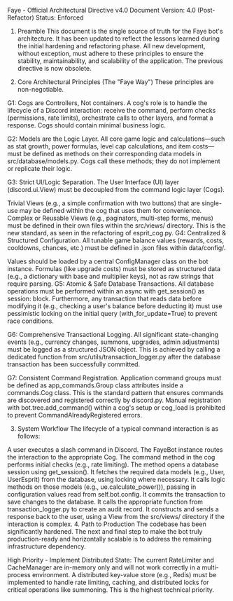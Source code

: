 Faye - Official Architectural Directive v4.0
Document Version: 4.0 (Post-Refactor)
Status: Enforced

1. Preamble
This document is the single source of truth for the Faye bot's architecture. It has been updated to reflect the lessons learned during the initial hardening and refactoring phase. All new development, without exception, must adhere to these principles to ensure the stability, maintainability, and scalability of the application. The previous directive is now obsolete.

2. Core Architectural Principles (The "Faye Way")
These principles are non-negotiable.

G1: Cogs are Controllers, Not containers.
A cog's role is to handle the lifecycle of a Discord interaction: receive the command, perform checks (permissions, rate limits), orchestrate calls to other layers, and format a response. Cogs should contain minimal business logic.

G2: Models are the Logic Layer.
All core game logic and calculations—such as stat growth, power formulas, level cap calculations, and item costs—must be defined as methods on their corresponding data models in src/database/models.py. Cogs call these methods; they do not implement or replicate their logic.

G3: Strict UI/Logic Separation.
The User Interface (UI) layer (discord.ui.View) must be decoupled from the command logic layer (Cogs).

Trivial Views (e.g., a simple confirmation with two buttons) that are single-use may be defined within the cog that uses them for convenience.
Complex or Reusable Views (e.g., paginators, multi-step forms, menus) must be defined in their own files within the src/views/ directory. This is the new standard, as seen in the refactoring of esprit_cog.py.
G4: Centralized & Structured Configuration.
All tunable game balance values (rewards, costs, cooldowns, chances, etc.) must be defined in .json files within data/config/.

Values should be loaded by a central ConfigManager class on the bot instance.
Formulas (like upgrade costs) must be stored as structured data (e.g., a dictionary with base and multiplier keys), not as raw strings that require parsing.
G5: Atomic & Safe Database Transactions.
All database operations must be performed within an async with get_session() as session: block. Furthermore, any transaction that reads data before modifying it (e.g., checking a user's balance before deducting it) must use pessimistic locking on the initial query (with_for_update=True) to prevent race conditions.

G6: Comprehensive Transactional Logging.
All significant state-changing events (e.g., currency changes, summons, upgrades, admin adjustments) must be logged as a structured JSON object. This is achieved by calling a dedicated function from src/utils/transaction_logger.py after the database transaction has been successfully committed.

G7: Consistent Command Registration.
Application command groups must be defined as app_commands.Group class attributes inside a commands.Cog class. This is the standard pattern that ensures commands are discovered and registered correctly by discord.py. Manual registration with bot.tree.add_command() within a cog's setup or cog_load is prohibited to prevent CommandAlreadyRegistered errors.

3. System Workflow
The lifecycle of a typical command interaction is as follows:

A user executes a slash command in Discord.
The FayeBot instance routes the interaction to the appropriate Cog.
The command method in the cog performs initial checks (e.g., rate limiting).
The method opens a database session using get_session().
It fetches the required data models (e.g., User, UserEsprit) from the database, using locking where necessary.
It calls logic methods on those models (e.g., ue.calculate_power()), passing in configuration values read from self.bot.config.
It commits the transaction to save changes to the database.
It calls the appropriate function from transaction_logger.py to create an audit record.
It constructs and sends a response back to the user, using a View from the src/views/ directory if the interaction is complex.
4. Path to Production
The codebase has been significantly hardened. The next and final step to make the bot truly production-ready and horizontally scalable is to address the remaining infrastructure dependency.

High Priority - Implement Distributed State: The current RateLimiter and CacheManager are in-memory only and will not work correctly in a multi-process environment. A distributed key-value store (e.g., Redis) must be implemented to handle rate limiting, caching, and distributed locks for critical operations like summoning. This is the highest technical priority.